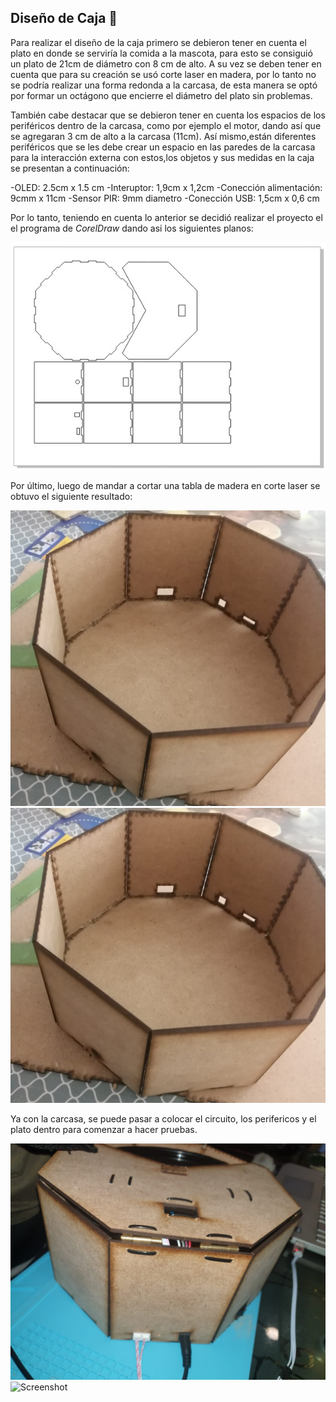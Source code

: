 ## Diseño de Caja :triangular_ruler:
Para realizar el diseño de la caja primero se debieron tener en cuenta el plato en donde se serviría la comida a la mascota, para esto se consiguió un plato de 21cm de diámetro con 8 cm de alto. A su vez se deben tener en cuenta que para su creación se usó corte laser en madera, por lo tanto no se podría realizar una forma redonda a la carcasa, de esta manera se optó por formar un octágono que encierre el diámetro del plato sin problemas.

También cabe destacar que se debieron tener en cuenta los espacios de los periféricos dentro de la carcasa, como por ejemplo el motor, dando así que se agregaran 3 cm de alto a la carcasa (11cm). Así mismo,están diferentes periféricos que se les debe crear un espacio en las paredes de la carcasa para la interacción externa con estos,los objetos y sus medidas en la caja se presentan a continuación:

-OLED: 2.5cm x 1.5 cm
-Interuptor: 1,9cm x 1,2cm
-Conección alimentación: 9cmm x 11cm
-Sensor PIR: 9mm diametro
-Conección USB: 1,5cm x 0,6 cm

Por lo tanto, teniendo en cuenta lo anterior se decidió realizar el proyecto el el programa de *CorelDraw* dando asi los siguientes planos:

![Screenshot](/Imagenes/EsqCaja.jpg) 

Por último, luego de mandar a cortar una tabla de madera en corte laser se obtuvo el siguiente resultado:

![Screenshot](/Imagenes/esqcaja12.jpeg) 
![Screenshot](/Imagenes/esqcaja12.jpeg) 

Ya con la carcasa, se puede pasar a colocar el circuito, los perifericos y el plato dentro para comenzar a hacer pruebas.

![Screenshot](/Imagenes/CajaF.jpeg) 
![Screenshot](/Imagenes/CajaF1.jpeg) 



